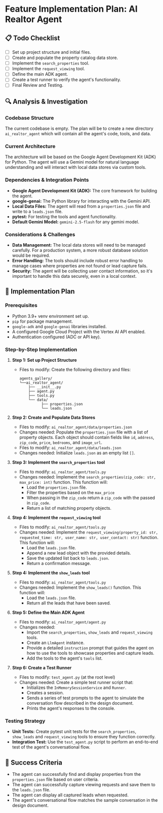 # Feature Implementation Plan: AI Realtor Agent

## 📋 Todo Checklist
- [ ] Set up project structure and initial files.
- [ ] Create and populate the property catalog data store.
- [ ] Implement the `search_properties` tool.
- [ ] Implement the `request_viewing` tool.
- [ ] Define the main ADK agent.
- [ ] Create a test runner to verify the agent's functionality.
- [ ] Final Review and Testing.

## 🔍 Analysis & Investigation

### Codebase Structure
The current codebase is empty. The plan will be to create a new directory `ai_realtor_agent` which will contain all the agent's code, tools, and data.

### Current Architecture
The architecture will be based on the Google Agent Development Kit (ADK) for Python. The agent will use a Gemini model for natural language understanding and will interact with local data stores via custom tools.

### Dependencies & Integration Points
- **Google Agent Development Kit (ADK):** The core framework for building the agent.
- **google-genai:** The Python library for interacting with the Gemini API.
- **Local Data Files:** The agent will read from a `properties.json` file and write to a `leads.json` file.
- **pytest:** For testing the tools and agent functionality.
- **Default Gemini Model:** `gemini-2.5-flash` for any gemini model.

### Considerations & Challenges
- **Data Management:** The local data stores will need to be managed carefully. For a production system, a more robust database solution would be required.
- **Error Handling:** The tools should include robust error handling to manage cases where properties are not found or lead capture fails.
- **Security:** The agent will be collecting user contact information, so it's important to handle this data securely, even in a local context.

## 📝 Implementation Plan

### Prerequisites
- Python 3.9+ venv environment set up.
- `pip` for package management.
- `google-adk` and `google-genai` libraries installed.
- A configured Google Cloud Project with the Vertex AI API enabled.
- Authentication configured (ADC or API key).

### Step-by-Step Implementation
1. **Step 1: Set up Project Structure**
   - Files to modify: Create the following directory and files:
     ```
     agents_gallery/
     └──ai_realtor_agent/
         ├── __init__.py
         ├── agent.py
         ├── tools.py
         └── data/
               ├── properties.json
               └── leads.json
     ```

2. **Step 2: Create and Populate Data Stores**
   - Files to modify: `ai_realtor_agent/data/properties.json`
   - Changes needed: Populate the `properties.json` file with a list of property objects. Each object should contain fields like `id`, `address`, `zip_code`, `price`, `bedrooms`, and `image_url`.
   - Files to modify: `ai_realtor_agent/data/leads.json`
   - Changes needed: Initialize `leads.json` as an empty list `[]`.

3. **Step 3: Implement the `search_properties` tool**
   - Files to modify: `ai_realtor_agent/tools.py`
   - Changes needed: Implement the `search_properties(zip_code: str, max_price: int)` function. This function will:
     - Load the `properties.json` file.
     - Filter the properties based on the `max_price` 
     - When passing in the `zip_code` return a `zip_code` with the passed in `zip_code`.
     - Return a list of matching property objects.

4. **Step 4: Implement the `request_viewing` tool**
   - Files to modify: `ai_realtor_agent/tools.py`
   - Changes needed: Implement the `request_viewing(property_id: str, requested_time: str, user_name: str, user_contact: str)` function. This function will:
     - Load the `leads.json` file.
     - Append a new lead object with the provided details.
     - Save the updated list back to `leads.json`.
     - Return a confirmation message.

5. **Step 4: Implement the `show_leads` tool**
   - Files to modify: `ai_realtor_agent/tools.py`
   - Changes needed: Implement the `show_leads()` function. This function will:
     - Load the `leads.json` file.
     - Return all the leads that have been saved.

6. **Step 5: Define the Main ADK Agent**
   - Files to modify: `ai_realtor_agent/agent.py`
   - Changes needed:
     - Import the `search_properties`, `show_leads` and `request_viewing` tools.
     - Create an `LlmAgent` instance.
     - Provide a detailed `instruction` prompt that guides the agent on how to use the tools to showcase properties and capture leads.
     - Add the tools to the agent's `tools` list.

7. **Step 6: Create a Test Runner**
   - Files to modify: `test_agent.py` (at the root level)
   - Changes needed: Create a simple test runner script that:
     - Initializes the `InMemorySessionService` and `Runner`.
     - Creates a session.
     - Sends a series of test prompts to the agent to simulate the conversation flow described in the design document.
     - Prints the agent's responses to the console.

### Testing Strategy
- **Unit Tests:** Create pytest unit tests for the `search_properties`, `show_leads` and `request_viewing` tools to ensure they function correctly.
- **Integration Test:** Use the `test_agent.py` script to perform an end-to-end test of the agent's conversational flow.

## 🎯 Success Criteria
- The agent can successfully find and display properties from the `properties.json` file based on user criteria.
- The agent can successfully capture viewing requests and save them to the `leads.json` file.
- The agent can display all captured leads when requested.
- The agent's conversational flow matches the sample conversation in the design document.
